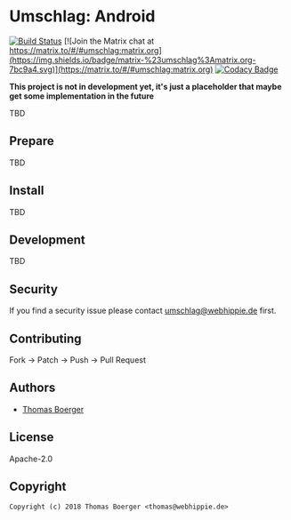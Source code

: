 # Umschlag: Android

[![Build Status](https://cloud.drone.io/api/badges/umschlag/umschlag-android/status.svg)](https://cloud.drone.io/umschlag/umschlag-android)
[![Join the Matrix chat at https://matrix.to/#/#umschlag:matrix.org](https://img.shields.io/badge/matrix-%23umschlag%3Amatrix.org-7bc9a4.svg)](https://matrix.to/#/#umschlag:matrix.org)
[![Codacy Badge](https://api.codacy.com/project/badge/Grade/0acf3e75556241289079391bdee21ec1)](https://www.codacy.com/app/umschlag/umschlag-android?utm_source=github.com&amp;utm_medium=referral&amp;utm_content=umschlag/umschlag-android&amp;utm_campaign=Badge_Grade)

**This project is not in development yet, it's just a placeholder that maybe get some implementation in the future**

TBD


## Prepare

TBD


## Install

TBD


## Development

TBD


## Security

If you find a security issue please contact umschlag@webhippie.de first.


## Contributing

Fork -> Patch -> Push -> Pull Request


## Authors

* [Thomas Boerger](https://github.com/tboerger)


## License

Apache-2.0


## Copyright

```
Copyright (c) 2018 Thomas Boerger <thomas@webhippie.de>
```
